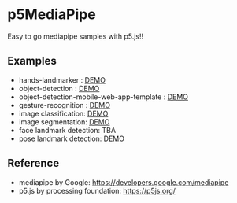 # p5MediaPipe
Easy to go mediapipe samples with p5.js!!

## Examples
* hands-landmarker : <a href="https://tetsuakibaba.github.io/p5MediaPipe/hands-landmarker/" target="_blank">DEMO</a>
* object-detection : <a href="https://tetsuakibaba.github.io/p5MediaPipe/object-detection/" 
target="_blank">DEMO</a>
* object-detection-mobile-web-app-template : <a href="https://tetsuakibaba.github.io/p5MediaPipe/object-detection-mobile-web-app-template/" 
target="_blank">DEMO</a>
* gesture-recognition : <a href="https://tetsuakibaba.github.io/p5MediaPipe/hands-landmarker-gesture-recognition/" target="_blank">DEMO</a>
* image classification: <a href="https://tetsuakibaba.github.io/p5MediaPipe/image-classification/" 
target="_blank">DEMO</a>
* image segmentation: <a href="https://tetsuakibaba.github.io/p5MediaPipe/image-segmentation/" 
target="_blank">DEMO</a>
* face landmark detection: TBA
* pose landmark detection: <a href="https://tetsuakibaba.github.io/p5MediaPipe/pose-landmarker/" target="_blank">DEMO</a>

## Reference
* mediapipe by Google: https://developers.google.com/mediapipe
* p5.js by processing foundation: https://p5js.org/
